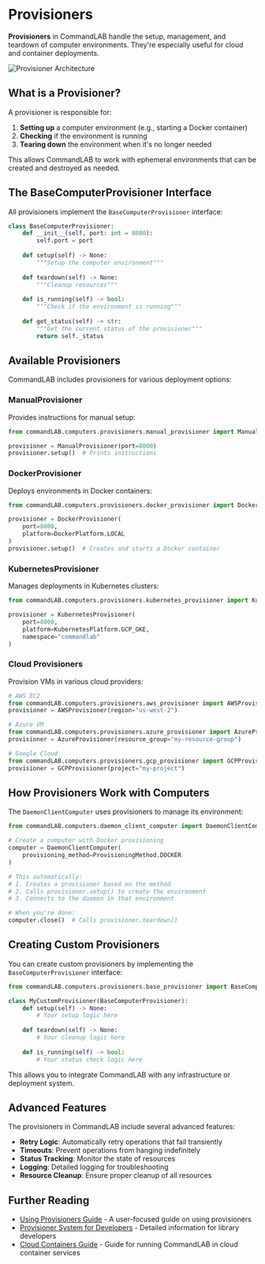# Provisioners

**Provisioners** in CommandLAB handle the setup, management, and teardown of computer environments. They're especially useful for cloud and container deployments.

![Provisioner Architecture](../assets/images/provisioner_architecture.png)

## What is a Provisioner?

A provisioner is responsible for:

1. **Setting up** a computer environment (e.g., starting a Docker container)
1. **Checking** if the environment is running
1. **Tearing down** the environment when it's no longer needed

This allows CommandLAB to work with ephemeral environments that can be created and destroyed as needed.

## The BaseComputerProvisioner Interface

All provisioners implement the `BaseComputerProvisioner` interface:

```python
class BaseComputerProvisioner:
    def __init__(self, port: int = 8000):
        self.port = port
        
    def setup(self) -> None:
        """Setup the computer environment"""
        
    def teardown(self) -> None:
        """Cleanup resources"""
        
    def is_running(self) -> bool:
        """Check if the environment is running"""
        
    def get_status(self) -> str:
        """Get the current status of the provisioner"""
        return self._status
```

## Available Provisioners

CommandLAB includes provisioners for various deployment options:

### ManualProvisioner

Provides instructions for manual setup:

```python
from commandLAB.computers.provisioners.manual_provisioner import ManualProvisioner

provisioner = ManualProvisioner(port=8000)
provisioner.setup()  # Prints instructions
```

### DockerProvisioner

Deploys environments in Docker containers:

```python
from commandLAB.computers.provisioners.docker_provisioner import DockerProvisioner, DockerPlatform

provisioner = DockerProvisioner(
    port=8000,
    platform=DockerPlatform.LOCAL
)
provisioner.setup()  # Creates and starts a Docker container
```

### KubernetesProvisioner

Manages deployments in Kubernetes clusters:

```python
from commandLAB.computers.provisioners.kubernetes_provisioner import KubernetesProvisioner, KubernetesPlatform

provisioner = KubernetesProvisioner(
    port=8000,
    platform=KubernetesPlatform.GCP_GKE,
    namespace="commandlab"
)
```

### Cloud Provisioners

Provision VMs in various cloud providers:

```python
# AWS EC2
from commandLAB.computers.provisioners.aws_provisioner import AWSProvisioner
provisioner = AWSProvisioner(region="us-west-2")

# Azure VM
from commandLAB.computers.provisioners.azure_provisioner import AzureProvisioner
provisioner = AzureProvisioner(resource_group="my-resource-group")

# Google Cloud
from commandLAB.computers.provisioners.gcp_provisioner import GCPProvisioner
provisioner = GCPProvisioner(project="my-project")
```

## How Provisioners Work with Computers

The `DaemonClientComputer` uses provisioners to manage its environment:

```python
from commandLAB.computers.daemon_client_computer import DaemonClientComputer, ProvisioningMethod

# Create a computer with Docker provisioning
computer = DaemonClientComputer(
    provisioning_method=ProvisioningMethod.DOCKER
)

# This automatically:
# 1. Creates a provisioner based on the method
# 2. Calls provisioner.setup() to create the environment
# 3. Connects to the daemon in that environment

# When you're done:
computer.close()  # Calls provisioner.teardown()
```

## Creating Custom Provisioners

You can create custom provisioners by implementing the `BaseComputerProvisioner` interface:

```python
from commandLAB.computers.provisioners.base_provisioner import BaseComputerProvisioner

class MyCustomProvisioner(BaseComputerProvisioner):
    def setup(self) -> None:
        # Your setup logic here
        
    def teardown(self) -> None:
        # Your cleanup logic here
        
    def is_running(self) -> bool:
        # Your status check logic here
```

This allows you to integrate CommandLAB with any infrastructure or deployment system.

## Advanced Features

The provisioners in CommandLAB include several advanced features:

- **Retry Logic**: Automatically retry operations that fail transiently
- **Timeouts**: Prevent operations from hanging indefinitely
- **Status Tracking**: Monitor the state of resources
- **Logging**: Detailed logging for troubleshooting
- **Resource Cleanup**: Ensure proper cleanup of all resources

## Further Reading

- [Using Provisioners Guide](../guides/provisioners.md) - A user-focused guide on using provisioners
- [Provisioner System for Developers](../developers/provisioners.md) - Detailed information for library developers
- [Cloud Containers Guide](../guides/cloud_containers.md) - Guide for running CommandLAB in cloud container services

